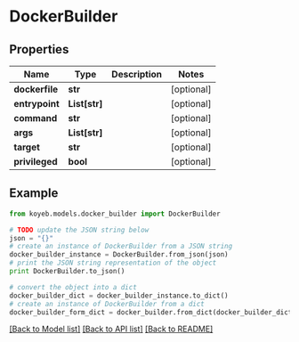 # DockerBuilder


## Properties
Name | Type | Description | Notes
------------ | ------------- | ------------- | -------------
**dockerfile** | **str** |  | [optional] 
**entrypoint** | **List[str]** |  | [optional] 
**command** | **str** |  | [optional] 
**args** | **List[str]** |  | [optional] 
**target** | **str** |  | [optional] 
**privileged** | **bool** |  | [optional] 

## Example

```python
from koyeb.models.docker_builder import DockerBuilder

# TODO update the JSON string below
json = "{}"
# create an instance of DockerBuilder from a JSON string
docker_builder_instance = DockerBuilder.from_json(json)
# print the JSON string representation of the object
print DockerBuilder.to_json()

# convert the object into a dict
docker_builder_dict = docker_builder_instance.to_dict()
# create an instance of DockerBuilder from a dict
docker_builder_form_dict = docker_builder.from_dict(docker_builder_dict)
```
[[Back to Model list]](../README.md#documentation-for-models) [[Back to API list]](../README.md#documentation-for-api-endpoints) [[Back to README]](../README.md)


